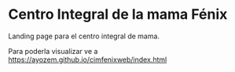 # Centro Integral de la mama Fénix

Landing page para el centro integral de mama.

Para poderla visualizar ve a  https://ayozem.github.io/cimfenixweb/index.html